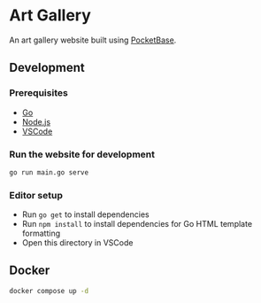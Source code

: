 # Art Gallery

An art gallery website built using [PocketBase](https://pocketbase.io/).

## Development

### Prerequisites

- [Go](https://go.dev/)
- [Node.js](https://nodejs.org/en)
- [VSCode](https://code.visualstudio.com/)

### Run the website for development

```sh
go run main.go serve
```

### Editor setup

- Run `go get` to install dependencies
- Run `npm install` to install dependencies for Go HTML template formatting
- Open this directory in VSCode

## Docker

```sh
docker compose up -d
```
